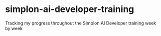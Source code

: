# simplon-ai-developer-training
Tracking my progress throughout the Simplon AI Developer training week by week
